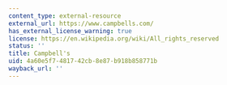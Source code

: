 ```yaml
---
content_type: external-resource
external_url: https://www.campbells.com/
has_external_license_warning: true
license: https://en.wikipedia.org/wiki/All_rights_reserved
status: ''
title: Campbell's
uid: 4a60e5f7-4817-42cb-8e87-b918b858771b
wayback_url: ''
---
```

